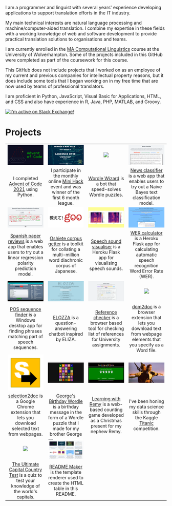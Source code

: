 <!--
**ljdyer/ljdyer** is a ✨ _special_ ✨ repository because its `README.md` (this file) appears on your GitHub profile. -->

I am a programmer and linguist with several years' experience developing applications to support translation efforts in the IT industry.

My main technical interests are natural language processing and machine/computer-aided translation. I combine my expertise in these fields with a working knowledge of web and software development to provide practical translation solutions to organisations and teams.

I am currently enrolled in the <a href="https://www.wlv.ac.uk/courses/ma-computational-linguistics/">MA Computational Linguistics</a> course at the University of Wolverhampton. Some of the projects included in this GitHub were completed as part of the coursework for this course.

This GitHub does not include projects that I worked on as an employee of my current and previous companies for intellectual property reasons, but it does include some tools that I began working on in my free time that are now used by teams of professional translators.

I am proficient in Python, JavaScript, Visual Basic for Applications, HTML, and CSS and also have experience in R, Java, PHP, MATLAB, and Groovy.

<a href="https://stackoverflow.com/users/17568469/ljdyer"><img src="https://stackexchange.com/users/flair/23521233.png" width="208" height="58" alt="I'm active on Stack Exchange!" title="I'm active on Stack Exchange!"></a>

# Projects

<table style="width:100%; text-align:center; border:none; table-layout: fixed">
  <colgroup>
    <col style="max-width:25%">
    <col style="max-width:25%">
    <col style="max-width:25%">
    <col style="max-width:25%">
  </colgroup>
  <tbody>
    <tr>
      <td width="25%" align="center"><a href="https://github.com/ljdyer/advent-of-code-2021" width="100%"><img src="https://github.com/ljdyer/advent-of-code-2021/blob/main/readme-img/AoC.png"></img></a></td>
      <td width="25%" align="center"><a href="https://github.com/ljdyer/ljdyer-minihack" width="100%"><img src="https://github.com/ljdyer/ljdyer-minihack/blob/main/img/certificate.png"></img></a></td>
      <td width="25%" align="center"><a href="https://github.com/ljdyer/wordle-wizard" width="100%"><img src="https://github.com/ljdyer/wordle-wizard/blob/main/readme-img/wordle-wizard.PNG"></img></a></td>
      <td width="25%" align="center"><a href="https://github.com/ljdyer/news-classifier" width="100%"><img src="https://github.com/ljdyer/news-classifier/blob/main/readme-img/news-classifier-screenshot.PNG"></img></a></td>
    </tr>
    <tr>
      <td align="center">I completed <a href="https://github.com/ljdyer/advent-of-code-2021">Advent of Code 2021</a> using Python.</td></td>
      <td align="center">I participate in the monthly online <a href="https://github.com/ljdyer/ljdyer-minihack">Mini Hack</a> event and was winner of the first 6 month league.</td>
      <td align="center"><a href="https://github.com/ljdyer/wordle-wizard">Wordle Wizard</a> is a bot that speed-solves Wordle puzzles.</td>
      <td align="center"><a href="https://github.com/ljdyer/news-classifier">News classifier</a> is a web app that enables users to try out a Naive Bayes text classification model.</td>
    </tr>
    <tr>
      <td width="25%" align="center"><a href="https://github.com/ljdyer/spanish-paper-reviews" width="100%"><img src="https://github.com/ljdyer/spanish-paper-reviews/blob/main/readme-img.PNG"></img></a></td>
      <td width="25%" align="center"><a href="https://github.com/ljdyer/oshiete-corpus-getter" width="100%"><img src="https://github.com/ljdyer/oshiete-corpus-getter/blob/main/readme-img/oshiete_new.png"></img></a></td>
      <td width="25%" align="center"><a href="https://github.com/ljdyer/speech-sound-visualiser" width="100%"><img src="https://github.com/ljdyer/speech-sound-visualiser/blob/main/readme-img/mel-new.PNG"></img></a></td>
      <td width="25%" align="center"><a href="https://github.com/ljdyer/wer-calculator" width="100%"><img src="https://github.com/ljdyer/wer-calculator/blob/main/readme-img/detected-new.PNG"></img></a></td>
    </tr>
    <tr>
      <td align="center"><a href="https://github.com/ljdyer/spanish-paper-reviews">Spanish paper reviews</a> is a web app that enables users to try out a linear regression polarity prediction model.</td>
      <td align="center"><a href="https://github.com/ljdyer/oshiete-corpus-getter">Oshiete corpus getter</a> is a toolkit for collating a multi-million word diachronic corpus of Japanese.</td>
      <td align="center"><a href="https://github.com/ljdyer/speech-sound-visualiser">Speech sound visualiser</a> is a Heroku Flask app for visualising speech sounds.</td>
      <td align="center"><a href="https://github.com/ljdyer/wer-calculator">WER calculator</a> is a Heroku Flask app for calculating automatic speech recognition Word Error Rate (WER).</td>
    </tr>
    <tr>
      <td width="25%" align="center"><a href="https://github.com/ljdyer/pos-sequence-finder" width="100%"><img src="https://github.com/ljdyer/POS-sequence-finder/blob/main/readme-img/app-screenshot-new.PNG"></img></a></td>
      <td width="25%" align="center"><a href="https://github.com/ljdyer/elozza" width="100%"><img src="https://github.com/ljdyer/ELOZZA/blob/main/readme-img/screenshot-new.PNG"></img></a></td>
      <td width="25%" align="center"><a href="https://github.com/ljdyer/reference-checker" width="100%"><img src="https://github.com/ljdyer/reference-checker/blob/main/site/img/youtube-thumbnail-new.png"></img></a></td>
      <td width="25%" align="center"><a href="https://github.com/ljdyer/dom2doc" width="100%"><img src="https://github.com/ljdyer/dom2doc/blob/main/readme-img/icon-new.png"></img></a></td>
    </tr>
    <tr>
      <td align="center"><a href="https://github.com/ljdyer/pos-sequence-finder">POS sequence finder</a> is a Windows desktop app for finding phrases matching part of speech sequences.</td>
      <td align="center"><a href="https://github.com/ljdyer/elozza">ELOZZA</a> is a question-answering chatbot inspired by ELIZA.</td>
      <td align="center"><a href="https://github.com/ljdyer/reference-checker">Reference checker</a> is a browser based tool for checking list of references for University assignments.</td>
      <td align="center"><a href="https://github.com/ljdyer/dom2doc">dom2doc</a> is a browser extension that lets you download text from webpage elements that you specify as a Word file.</td>
    </tr>
    <tr>
      <td width="25%" align="center"><a href="https://github.com/ljdyer/selection2doc" width="100%"><img src="https://github.com/ljdyer/selection2doc/blob/main/readme-img/icon.png"></img></a></td>
      <td width="25%" align="center"><a href="https://github.com/ljdyer/george-bday-wordle" width="100%"><img src="https://github.com/ljdyer/george-bday-wordle/blob/main/readme-img/bday-message-new.PNG"></img></a></td>
      <td width="25%" align="center"><a href="https://github.com/ljdyer/learning-with-remy" width="100%"><img src="https://github.com/ljdyer/learning-with-remy/blob/master/readme-img/ghostbusters-game-new.PNG"></img></a></td>
      <td width="25%" align="center"><a href="https://github.com/ljdyer/titanic" width="100%"><img src="https://github.com/ljdyer/titanic/blob/main/movie-img-new.jpg"></img></a></td>
    </tr>
    <tr>
      <td align="center"><a href="https://github.com/ljdyer/selection2doc">selection2doc</a> is a Google Chrome extension that lets you download selected text from webpages.</td>
      <td align="center"><a href="https://github.com/ljdyer/george-bday-wordle">George's Birthday Wordle</a> is a birthday message in the form of a Wordle puzzle that I made for my brother George</td>
      <td align="center"><a href="https://github.com/ljdyer/learning-with-remy">Learning with Remy</a> is a web-based counting game developed as a Christmas present for my nephew Remy.</td>
      <td align="center">I've been honing my data science skills through the Kaggle <a href="https://github.com/ljdyer/titanic">Titanic</a> competition.</td>
    </tr>
    <tr>
      <td width="25%" align="center"><a href="https://github.com/ljdyer/capital-test" width="100%"><img src="https://github.com/ljdyer/capital-test/blob/master/readme-img.PNG"></img></a></td>
      <td width="25%" align="center"><a href="https://github.com/ljdyer/readme-maker" width="100%"><img src="https://github.com/ljdyer/readme-maker/blob/main/readme-img.png"></img></a></td>
      <td>&nbsp</td>
      <td>&nbsp</td>
    </tr>
    <tr>
      <td align="center"><a href="https://github.com/ljdyer/capital-test">The Ultimate Capital Country Test</a> is a quiz to test your knowledge of the world's capitals.</td>
      <td align="center"><a href="https://github.com/ljdyer/readme-maker">README Maker</a> is the template renderer used to create the HTML table in this README.</td>
      <td>&nbsp</td>
      <td>&nbsp</td>
    </tr>
  </tbody>
</table>
